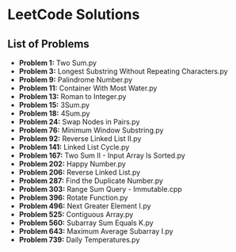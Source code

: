 # LeetCode Solutions

## List of Problems

- **Problem 1:** Two Sum.py
- **Problem 3:** Longest Substring Without Repeating Characters.py
- **Problem 9:** Palindrome Number.py
- **Problem 11:** Container With Most Water.py
- **Problem 13:** Roman to Integer.py
- **Problem 15:** 3Sum.py
- **Problem 18:** 4Sum.py
- **Problem 24:** Swap Nodes in Pairs.py
- **Problem 76:** Minimum Window Substring.py
- **Problem 92:** Reverse Linked List II.py
- **Problem 141:** Linked List Cycle.py
- **Problem 167:** Two Sum II - Input Array Is Sorted.py
- **Problem 202:** Happy Number.py
- **Problem 206:** Reverse Linked List.py
- **Problem 287:** Find the Duplicate Number.py
- **Problem 303:** Range Sum Query - Immutable.cpp
- **Problem 396:** Rotate Function.py
- **Problem 496:** Next Greater Element I.py
- **Problem 525:** Contiguous Array.py
- **Problem 560:** Subarray Sum Equals K.py
- **Problem 643:** Maximum Average Subarray I.py
- **Problem 739:** Daily Temperatures.py
